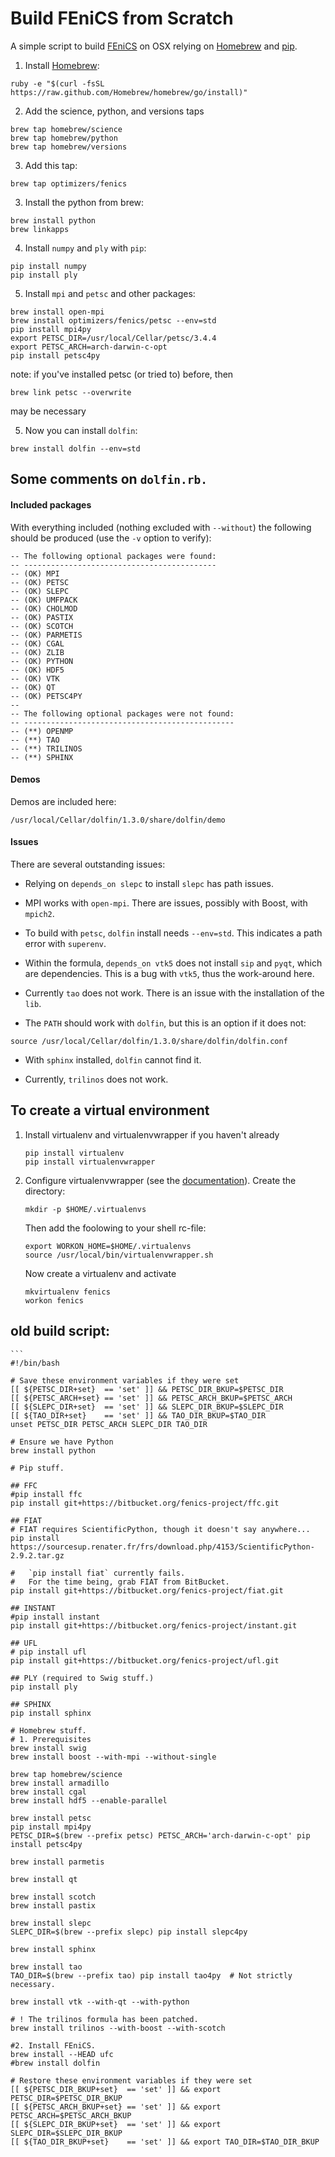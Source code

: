 # Build FEniCS from Scratch

A simple script to build [FEniCS](http://fenicsproject.org) on OSX relying on [Homebrew](http://brew.sh) and [pip](http://www.pip-installer.org).


1. Install [Homebrew](http://brew.sh):
  
  ```
  ruby -e "$(curl -fsSL https://raw.github.com/Homebrew/homebrew/go/install)"
  ```
2. Add the science, python, and versions taps
  
  ```
  brew tap homebrew/science
  brew tap homebrew/python
  brew tap homebrew/versions
  ```

3. Add this tap:
  
  ```
  brew tap optimizers/fenics
  ```

3. Install the python from brew:

  ```
  brew install python
  brew linkapps
  ```

4. Install `numpy` and `ply` with `pip`:

  ```
  pip install numpy
  pip install ply
  ```
5. Install `mpi` and `petsc` and other packages:
  ```
  brew install open-mpi 
  brew install optimizers/fenics/petsc --env=std
  pip install mpi4py
  export PETSC_DIR=/usr/local/Cellar/petsc/3.4.4
  export PETSC_ARCH=arch-darwin-c-opt
  pip install petsc4py
  ```

  note: if you've installed petsc (or tried to) before, then
  ```
  brew link petsc --overwrite
  ```
  may be necessary

5. Now you can install `dolfin`:
  ```
  brew install dolfin --env=std
  ```

## Some comments on `dolfin.rb.`

#### Included packages

With everything included (nothing excluded with `--without`) the following should be produced (use the `-v` option to verify):
```no-highlight
-- The following optional packages were found:
-- -------------------------------------------
-- (OK) MPI
-- (OK) PETSC
-- (OK) SLEPC
-- (OK) UMFPACK
-- (OK) CHOLMOD
-- (OK) PASTIX
-- (OK) SCOTCH
-- (OK) PARMETIS
-- (OK) CGAL
-- (OK) ZLIB
-- (OK) PYTHON
-- (OK) HDF5
-- (OK) VTK
-- (OK) QT
-- (OK) PETSC4PY
-- 
-- The following optional packages were not found:
-- -----------------------------------------------
-- (**) OPENMP
-- (**) TAO
-- (**) TRILINOS
-- (**) SPHINX
```
#### Demos

Demos are included here:
```
/usr/local/Cellar/dolfin/1.3.0/share/dolfin/demo
```

#### Issues

There are several outstanding issues:

- Relying on `depends_on slepc` to install `slepc` has path issues.

- MPI works with `open-mpi`.  There are issues, possibly with Boost, with `mpich2`.

- To build with `petsc`, `dolfin` install needs `--env=std`.  This indicates a path error with `superenv`.

- Within the formula, `depends_on vtk5` does not install `sip` and `pyqt`, which are dependencies.  This is a bug with `vtk5`, thus the work-around here.

- Currently `tao` does not work.  There is an issue with the installation of the `lib`.

- The `PATH` should work with `dolfin`, but this is an option if it does not:
```
source /usr/local/Cellar/dolfin/1.3.0/share/dolfin/dolfin.conf
```

- With `sphinx` installed, `dolfin` cannot find it.

- Currently, `trilinos` does not work.

## To create a virtual environment

1. Install virtualenv and virtualenvwrapper if you haven't already
    ```
    pip install virtualenv
    pip install virtualenvwrapper
    ```
2. Configure virtualenvwrapper (see the [documentation](http://virtualenvwrapper.readthedocs.org/en/latest/)).
    Create the directory:
    ```
    mkdir -p $HOME/.virtualenvs
    ```
    Then add the foolowing to your shell rc-file:
    ```
    export WORKON_HOME=$HOME/.virtualenvs
    source /usr/local/bin/virtualenvwrapper.sh
    ```
    Now create a virtualenv and activate
    ```
    mkvirtualenv fenics
    workon fenics
    ```

## old build script:

    ```
    #!/bin/bash

    # Save these environment variables if they were set
    [[ ${PETSC_DIR+set}  == 'set' ]] && PETSC_DIR_BKUP=$PETSC_DIR
    [[ ${PETSC_ARCH+set} == 'set' ]] && PETSC_ARCH_BKUP=$PETSC_ARCH
    [[ ${SLEPC_DIR+set}  == 'set' ]] && SLEPC_DIR_BKUP=$SLEPC_DIR
    [[ ${TAO_DIR+set}    == 'set' ]] && TAO_DIR_BKUP=$TAO_DIR
    unset PETSC_DIR PETSC_ARCH SLEPC_DIR TAO_DIR

    # Ensure we have Python
    brew install python

    # Pip stuff.

    ## FFC
    #pip install ffc
    pip install git+https://bitbucket.org/fenics-project/ffc.git

    ## FIAT
    # FIAT requires ScientificPython, though it doesn't say anywhere...
    pip install https://sourcesup.renater.fr/frs/download.php/4153/ScientificPython-2.9.2.tar.gz

    #   `pip install fiat` currently fails.
    #   For the time being, grab FIAT from BitBucket.
    pip install git+https://bitbucket.org/fenics-project/fiat.git

    ## INSTANT
    #pip install instant
    pip install git+https://bitbucket.org/fenics-project/instant.git

    ## UFL
    # pip install ufl
    pip install git+https://bitbucket.org/fenics-project/ufl.git

    ## PLY (required to Swig stuff.)
    pip install ply

    ## SPHINX
    pip install sphinx

    # Homebrew stuff.
    # 1. Prerequisites
    brew install swig
    brew install boost --with-mpi --without-single

    brew tap homebrew/science
    brew install armadillo
    brew install cgal
    brew install hdf5 --enable-parallel

    brew install petsc
    pip install mpi4py
    PETSC_DIR=$(brew --prefix petsc) PETSC_ARCH='arch-darwin-c-opt' pip install petsc4py

    brew install parmetis

    brew install qt

    brew install scotch
    brew install pastix

    brew install slepc
    SLEPC_DIR=$(brew --prefix slepc) pip install slepc4py

    brew install sphinx

    brew install tao
    TAO_DIR=$(brew --prefix tao) pip install tao4py  # Not strictly necessary.

    brew install vtk --with-qt --with-python

    # ! The trilinos formula has been patched.
    brew install trilinos --with-boost --with-scotch

    #2. Install FEniCS.
    brew install --HEAD ufc
    #brew install dolfin

    # Restore these environment variables if they were set
    [[ ${PETSC_DIR_BKUP+set}  == 'set' ]] && export PETSC_DIR=$PETSC_DIR_BKUP
    [[ ${PETSC_ARCH_BKUP+set} == 'set' ]] && export PETSC_ARCH=$PETSC_ARCH_BKUP
    [[ ${SLEPC_DIR_BKUP+set}  == 'set' ]] && export SLEPC_DIR=$SLEPC_DIR_BKUP
    [[ ${TAO_DIR_BKUP+set}    == 'set' ]] && export TAO_DIR=$TAO_DIR_BKUP
  ```
